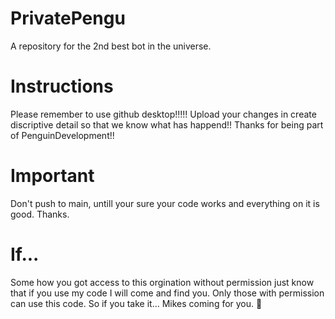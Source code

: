 # PrivatePengu
 A repository for the 2nd best bot in the universe.

# Instructions
 Please remember to use github desktop!!!!! Upload your changes in create discriptive detail so that we know what has happend!! Thanks for being part of PenguinDevelopment!!
# Important
Don't push to main, untill your sure your code works and everything on it is good.
Thanks.
# If...
 Some how you got access to this orgination without permission just know that if you use my code I will come and find you. Only those with permission can use this code. So if you take it... Mikes coming for you. 🔫

